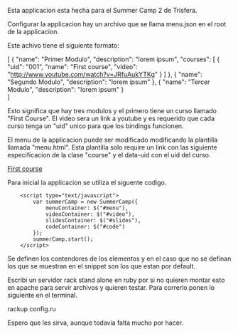 Esta applicacion esta hecha para el Summer Camp 2 de Trisfera.

Configurar la applicacion hay un archivo que se llama menu.json en el root de la applicacion.

Este achivo tiene el siguiente formato:

[
	{
		"name": "Primer Modulo",
		"description": "lorem ipsum",
		"courses": [
			{
				"uid": "001",
				"name": "First course",
				"video": "http://www.youtube.com/watch?v=JRfuAukYTKg"
			}
		]
	},
	{
		"name": "Segundo Modulo",
		"description": "lorem ipsum"
	},
	{
		"name": "Tercer Modulo",
		"description": "lorem ipsum"
	}		
]

Esto significa que hay tres modulos y el primero tiene un curso llamado "First Course".
El video sera un link a youtube y es requerido que cada curso tenga un "uid" unico para que los bindings funcionen.

El menu de la applicacion puede ser modificado modificando la plantilla llamada "menu.html".
Esta plantilla solo require un link con las siguiente especificacion de la clase "course" y el data-uid con el uid del curso.

<a href="javascript:void(0);" class="course" data-uid="001">First course</a>

Para inicial la applicacion se utiliza el siguente codigo.


        <script type="text/javascript">
            var summerCamp = new SummerCamp({
                menuContainer: $("#menu"),
                videoContainer: $("#video"), 
                slidesContainer: $("#slides"), 
                codeContainer: $("#code") 
            });
            summerCamp.start();
        </script>

Se definen los contendores de los elementos y en el caso que no se definan los que se muestran en el snippet son los que estan por default.

Escribi un servidor rack stand alone en ruby por si no quieren montar esto en apache para servir archivos y quieren testar. Para correrlo ponen lo siguiente en el terminal.

rackup config.ru

Espero que les sirva, aunque todavia falta mucho por hacer.
